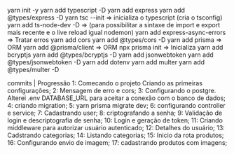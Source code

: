 yarn init -y
yarn add typescript -D
yarn add express
yarn add @types/express -D
yarn tsc --init => inicializa o typescript (cria o tsconfig)
yarn add ts-node-dev -D => (para possibilitar a sintaxe de import e export mais recente e o live reload igual nodemon)
yarn add express-async-errors => Tratar erros
yarn add cors
yarn add @types/cors -D
yarn add prisma => ORM
yarn add @prisma/client => ORM
npx prisma init => Inicializa
yarn add bcryptjs
yarn add @types/bcryptjs -D
yarn add jsonwebtoken
yarn add @types/jsonwebtoken -D
yarn add dotenv
yarn add multer
yarn add @types/multer -D

commits | Progressão
1: Comecando o projeto Criando as primeiras configurações;
2: Mensagem de erro e cors;
3: Configurando o postgre. Alterei .env DATABASE_URL para aceitar a conexão com o banco de dados;
4: criando migration;
5: yarn prisma migrate dev;
6: configurando controller e service;
7: Cadastrando user;
8: criptografando a senha;
9: Validação de login e descriptografia de senha;
10: Login e geração de token;
11: Criando middleware para autorizar usuário autenticado;
12: Detalhes do usuário;
13: Cadstrando categorias;
14: Listando categorias;
15: Inicio da rota produtos;
16: Configurando envio de imagem;
17: cadastrando produtos com imagens;

